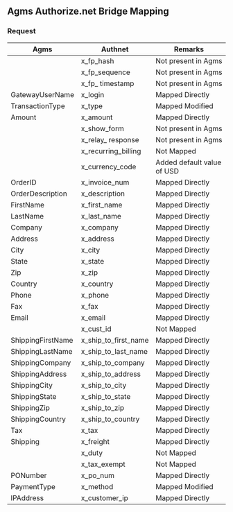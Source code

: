 ## Agms Authorize.net Bridge Mapping

### Request

| Agms				| Authnet 				| Remarks 						|
| ----------------	| --------------------- | ----------------------------- |
| 					| x_fp_hash 			| Not present in Agms 			|
| 					| x_fp_sequence			| Not present in Agms 			|
|					| x_fp_ timestamp		| Not present in Agms			|
| GatewayUserName 	| x_login				| Mapped Directly				|
| TransactionType	| x_type				| Mapped Modified				|
| Amount			| x_amount				| Mapped Directly				|
|					| x_show_form			| Not present in Agms			|
| 					| x_relay_ response 	| Not present in Agms			|
| 					| x_recurring_billing	| Not Mapped					|
| 					| x_currency_code		| Added default value of USD	|
| OrderID			| x_invoice_num			| Mapped Directly				|
| OrderDescription	| x_description			| Mapped Directly				|
| FirstName			| x_first_name			| Mapped Directly				|
| LastName			| x_last_name			| Mapped Directly				|
| Company			| x_company				| Mapped Directly				|
| Address			| x_address				| Mapped Directly				|
| City				| x_city				| Mapped Directly				|
| State				| x_state				| Mapped Directly				|
| Zip				| x_zip					| Mapped Directly				|
| Country			| x_country				| Mapped Directly				|
| Phone				| x_phone				| Mapped Directly				|
| Fax				| x_fax					| Mapped Directly				|
| Email				| x_email				| Mapped Directly				|
|					| x_cust_id				| Not Mapped					|
| ShippingFirstName	| x_ship_to_first_name	| Mapped Directly				|
| ShippingLastName	| x_ship_to_last_name	| Mapped Directly				|
| ShippingCompany	| x_ship_to_company		| Mapped Directly				|
| ShippingAddress	| x_ship_to_address		| Mapped Directly				|
| ShippingCity		| x_ship_to_city		| Mapped Directly				|
| ShippingState		| x_ship_to_state		| Mapped Directly				|
| ShippingZip		| x_ship_to_zip			| Mapped Directly				|
| ShippingCountry	| x_ship_to_country		| Mapped Directly				|
| Tax				| x_tax					| Mapped Directly				|
| Shipping			| x_freight				| Mapped Directly				|
| 					| x_duty				| Not Mapped					|
| 					| x_tax_exempt			| Not Mapped					|
| PONumber			| x_po_num				| Mapped Directly				|
| PaymentType		| x_method				| Mapped Modified				|
| IPAddress			| x_customer_ip			| Mapped Directly				|



